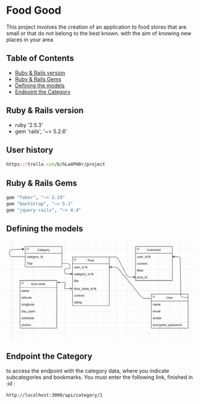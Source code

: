# Food Good

This project involves the creation of an application to food stores that are small or that do not belong to the best known. with the aim of knowing new places in your area

## Table of Contents

* [Ruby & Rails version](#ruby---rails-version)
* [Ruby & Rails Gems](#ruby---rails-gems)
* [Defining the models](#defining-the-models)
* [Endpoint the Category](#Endpoint-the-Category)
    
## Ruby & Rails version

* ruby '2.5.3'
* gem 'rails', '~> 5.2.6'

## User history

```ruby
https://trello.com/b/hLa4PH0r/project
```

## Ruby & Rails Gems

```ruby
gem "faker", "~> 2.19"
gem "bootstrap", "~> 5.1"
gem "jquery-rails", "~> 4.4"
```

## Defining the models

![bookmark](app/assets/images/diagrama.png)

## Endpoint the Category

to access the endpoint with the category data, where you indicate subcategories and bookmarks. You must enter the following link, finished in :id :

```console
http://localhost:3000/api/category/1
```